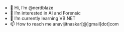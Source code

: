 - 👋 Hi, I’m @nerdblaze
- 👀 I’m interested in AI and Forensic
- 🌱 I’m currently learning VB.NET
- 📫 How to reach me anavijitnaskar[@]gmail[dot]com

<!---
nerdblaze/nerdblaze is a ✨ special ✨ repository because its `README.md` (this file) appears on your GitHub profile.
You can click the Preview link to take a look at your changes.
--->
